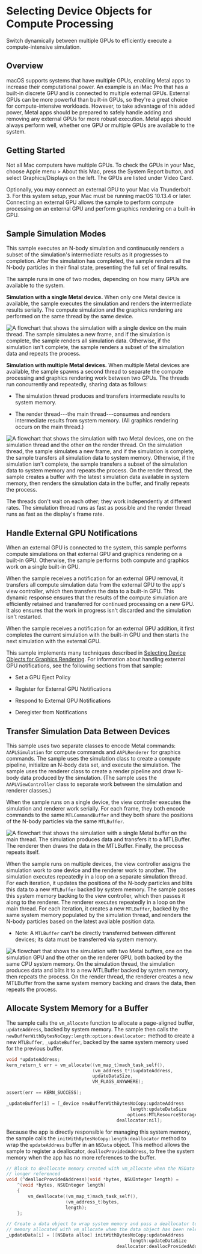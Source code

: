 # Selecting Device Objects for Compute Processing

Switch dynamically between multiple GPUs to efficiently execute a compute-intensive simulation.

## Overview

macOS supports systems that have multiple GPUs, enabling Metal apps to increase their computational power. An example is an iMac Pro that has a built-in discrete GPU and is connected to multiple external GPUs. External GPUs can be more powerful than built-in GPUs, so they're a great choice for compute-intensive workloads. However, to take advantage of this added power, Metal apps should be prepared to safely handle adding and removing any external GPUs for more robust execution. Metal apps should always perform well, whether one GPU or multiple GPUs are available to the system.

## Getting Started

Not all Mac computers have multiple GPUs. To check the GPUs in your Mac, choose Apple menu > About this Mac, press the System Report button, and select Graphics/Displays on the left. The GPUs are listed under Video Card.

Optionally, you may connect an external GPU to your Mac via Thunderbolt 3. For this system setup, your Mac must be running macOS 10.13.4 or later. Connecting an external GPU allows the sample to perform compute processing on an external GPU and perform graphics rendering on a built-in GPU.

## Sample Simulation Modes

This sample executes an N-body simulation and continuously renders a subset of the simulation's intermediate results as it progresses to completion. After the simulation has completed, the sample renders all the N-body particles in their final state, presenting the full set of final results.

The sample runs in one of two modes, depending on how many GPUs are available to the system.

**Simulation with a single Metal device.** When only one Metal device is available, the sample executes the simulation and renders the intermediate results serially. The compute simulation and the graphics rendering are performed on the same thread by the same device.

![A flowchart that shows the simulation with a single device on the main thread. The sample simulates a new frame, and if the simulation is complete, the sample renders all simulation data. Otherwise, if the simulation isn't complete, the sample renders a subset of the simulation data and repeats the process.](Documentation/SingleDeviceExecution.png)

**Simulation with multiple Metal devices.** When multiple Metal devices are available, the sample spawns a second thread to separate the compute processing and graphics rendering work between two GPUs. The threads run concurrently and repeatedly, sharing data as follows:

* The simulation thread produces and transfers intermediate results to system memory.

* The render thread---the main thread---consumes and renders intermediate results from system memory. (All graphics rendering occurs on the main thread.)

![A flowchart that shows the simulation with two Metal devices, one on the simulation thread and the other on the render thread. On the simulation thread, the sample simulates a new frame, and if the simulation is complete, the sample transfers all simulation data to system memory. Otherwise, if the simulation isn't complete, the sample transfers a subset of the simulation data to system memory and repeats the process. On the render thread, the sample creates a buffer with the latest simulation data available in system memory, then renders the simulation data in the buffer, and finally repeats the process.](Documentation/MultiDeviceExecution.png)

The threads don't wait on each other; they work independently at different rates. The simulation thread runs as fast as possible and the render thread runs as fast as the display's frame rate.

## Handle External GPU Notifications

When an external GPU is connected to the system, this sample performs compute simulations on that external GPU and graphics rendering on a built-in GPU. Otherwise, the sample performs both compute and graphics work on a single built-in GPU.

When the sample receives a notification for an external GPU removal, it transfers all compute simulation data from the external GPU to the app's view controller, which then transfers the data to a built-in GPU. This dynamic response ensures that the results of the compute simulation are efficiently retained and transferred for continued processing on a new GPU. It also ensures that the work in progress isn't discarded and the simulation isn't restarted.

When the sample receives a notification for an external GPU addition, it first completes the current simulation with the built-in GPU and then starts the next simulation with the external GPU.

This sample implements many techniques described in [Selecting Device Objects for Graphics Rendering](https://developer.apple.com/documentation/metal/gpu_selection_in_macos/selecting_device_objects_for_graphics_rendering). For information about handling external GPU notifications, see the following sections from that sample:

* Set a GPU Eject Policy

* Register for External GPU Notifications

* Respond to External GPU Notifications

* Deregister from Notifications

## Transfer Simulation Data Between Devices

This sample uses two separate classes to encode Metal commands: `AAPLSimulation` for compute commands and `AAPLRenderer` for graphics commands. The sample uses the simulation class to create a compute pipeline, initialize an N-body data set, and execute the simulation. The sample uses the renderer class to create a render pipeline and draw N-body data produced by the simulation. (The sample uses the `AAPLViewController` class to separate work between the simulation and renderer classes.)

When the sample runs on a single device, the view controller executes the simulation and renderer work serially. For each frame, they both encode commands to the same `MTLCommandBuffer` and they both share the positions of the N-body particles via the same `MTLBuffer`.

![A flowchart that shows the simulation with a single Metal buffer on the main thread. The simulation produces data and transfers it to a MTLBuffer. The renderer then draws the data in the MTLBuffer. Finally, the process repeats itself.](Documentation/SingleDeviceBuffer.png)

When the sample runs on multiple devices, the view controller assigns the simulation work to one device and the renderer work to another. The simulation executes repeatedly in a loop on a separate simulation thread. For each iteration, it updates the positions of the N-body particles and blits this data to a new `MTLBuffer` backed by system memory. The sample passes this system memory backing to the view controller, which then passes it along to the renderer. The renderer executes repeatedly in a loop on the main thread. For each iteration, it creates a new `MTLBuffer`, backed by the same system memory populated by the simulation thread, and renders the N-body particles based on the latest available position data.

- Note: A `MTLBuffer` can't be directly transferred between different devices; its data must be transferred via system memory.

![A flowchart that shows the simulation with two Metal buffers, one on the simulation GPU and the other on the renderer GPU, both backed by the same CPU system memory. On the simulation thread, the simulation produces data and blits it to a new MTLBuffer backed by system memory, then repeats the process. On the render thread, the renderer creates a new MTLBuffer from the same system memory backing and draws the data, then repeats the process.](Documentation/MultiDeviceBuffer.png)

## Allocate System Memory for a Buffer

The sample calls the `vm_allocate` function to allocate a page-aligned buffer, `updateAddress`, backed by system memory. The sample then calls the `newBufferWithBytesNoCopy:length:options:deallocator:` method to create a new `MTLBuffer`, `_updateBuffer`, backed by the same system memory used for the previous buffer.

``` objective-c
void *updateAddress;
kern_return_t err = vm_allocate((vm_map_t)mach_task_self(),
                                (vm_address_t*)&updateAddress,
                                updateDataSize,
                                VM_FLAGS_ANYWHERE);

assert(err == KERN_SUCCESS);

_updateBuffer[i] = [_device newBufferWithBytesNoCopy:updateAddress
                                              length:updateDataSize
                                             options:MTLResourceStorageModeShared
                                         deallocator:nil];
```

Because the app is directly responsible for managing this system memory, the sample calls the `initWithBytesNoCopy:length:deallocator` method to wrap the `updateAddress` buffer in an `NSData` object. This method allows the sample to register a deallocator, `deallocProvidedAddress`, to free the system memory when the app has no more references to the buffer.

``` objective-c
// Block to deallocate memory created with vm_allocate when the NSData object is no
// longer referenced
void (^deallocProvidedAddress)(void *bytes, NSUInteger length) =
    ^(void *bytes, NSUInteger length)
    {
        vm_deallocate((vm_map_t)mach_task_self(),
                      (vm_address_t)bytes,
                      length);
    };

// Create a data object to wrap system memory and pass a deallocator to free the
// memory allocated with vm_allocate when the data object has been released
_updateData[i] = [[NSData alloc] initWithBytesNoCopy:updateAddress
                                              length:updateDataSize
                                         deallocator:deallocProvidedAddress];
```
